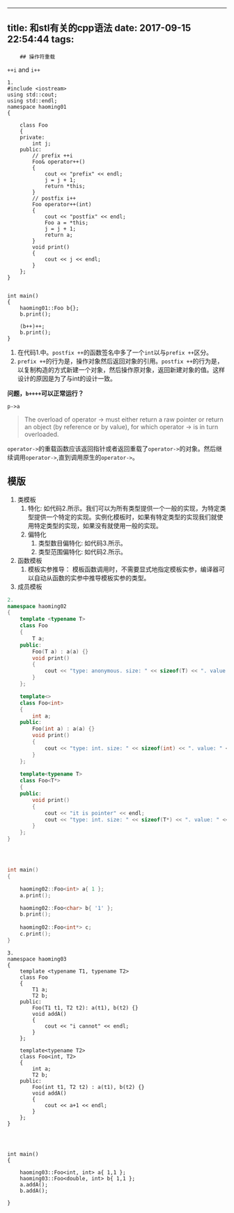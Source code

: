 
---
title: 和stl有关的cpp语法
date: 2017-09-15 22:54:44
tags:
---
        ## 操作符重载

`++i` and `i++`


```
1.
#include <iostream>
using std::cout;
using std::endl;
namespace haoming01
{

	class Foo
	{
	private:
		int j;
	public:
		// prefix ++i
		Foo& operator++()
		{
			cout << "prefix" << endl;
			j = j + 1;
			return *this;
		}
		// postfix i++
		Foo operator++(int)
		{
			cout << "postfix" << endl;
			Foo a = *this;
			j = j + 1;
			return a;
		}
		void print()
		{
			cout << j << endl;
		}
	};
}


int main()
{
	haoming01::Foo b{};
	b.print();

	(b++)++;
	b.print();
}
```

1. 在代码1.中。`postfix ++`的函数签名中多了一个`int`以与`prefix ++`区分。
2. `prefix ++`的行为是，操作对象然后返回对象的引用。`postfix ++`的行为是，以复制构造的方式新建一个对象，然后操作原对象，返回新建对象的值。这样设计的原因是为了与int的设计一致。


**问题，`b++++`可以正常运行？**


`p->a`

> The overload of operator -> must either return a raw pointer or return an object (by reference or by value), for which operator -> is in turn overloaded.

`operator->`的重载函数应该返回指针或者返回重载了`operator->`的对象。然后继续调用`operator->`,直到调用原生的`operator->`。

## 模版

1. 类模板
    1. 特化: 如代码2.所示。我们可以为所有类型提供一个一般的实现，为特定类型提供一个特定的实现。实例化模板时，如果有特定类型的实现我们就使用特定类型的实现，如果没有就使用一般的实现。
    2. 偏特化
        1. 类型数目偏特化: 如代码3.所示。
        2. 类型范围偏特化: 如代码2.所示。
2. 函数模板
    1. 模板实参推导： 模板函数调用时，不需要显式地指定模板实参，编译器可以自动从函数的实参中推导模板实参的类型。
3. 成员模板


```c++
2.
namespace haoming02
{
	template <typename T>
	class Foo
	{
		T a;
	public:
		Foo(T a) : a(a) {}
		void print()
		{
			cout << "type: anonymous. size: " << sizeof(T) << ". value: " << a << endl;
		}
	};

	template<>
	class Foo<int>
	{
		int a;
	public:
		Foo(int a) : a(a) {}
		void print()
		{
			cout << "type: int. size: " << sizeof(int) << ". value: " << a << endl;
		}
	};
	
	template<typename T>
	class Foo<T*>
	{
	public:
		void print()
		{
			cout << "it is pointer" << endl;
			cout << "type: int. size: " << sizeof(T*) << ". value: " << "" << endl;
		}
	};
}




int main()
{

	haoming02::Foo<int> a{ 1 };
	a.print();

	haoming02::Foo<char> b{ '1' };
	b.print();
	
	haoming02::Foo<int*> c;
	c.print();
}
```


```
3.
namespace haoming03
{
	template <typename T1, typename T2>
	class Foo
	{
		T1 a;
		T2 b;
	public:
		Foo(T1 t1, T2 t2): a(t1), b(t2) {}
		void addA()
		{
			cout << "i cannot" << endl;
		}
	};

	template<typename T2>
	class Foo<int, T2>
	{
		int a;
		T2 b;
	public:
		Foo(int t1, T2 t2) : a(t1), b(t2) {}
		void addA()
		{
			cout << a+1 << endl;
		}
	};
}




int main()
{

	haoming03::Foo<int, int> a{ 1,1 };
	haoming03::Foo<double, int> b{ 1,1 };
	a.addA();
	b.addA();

}
```